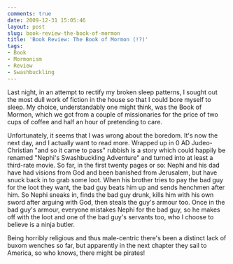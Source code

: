 ```yaml
---
comments: true
date: 2009-12-31 15:05:46
layout: post
slug: book-review-the-book-of-mormon
title: 'Book Review: The Book of Mormon (!?)'
tags:
- Book
- Mormonism
- Review
- Swashbuckling
---
```


Last night, in an attempt to rectify my broken sleep patterns, I sought out the most dull work of fiction in the house so that I could bore myself to sleep.  My choice, understandably one might think, was the Book of Mormon, which we got from a couple of missionaries for the price of two cups of coffee and half an hour of pretending to care.

Unfortunately, it seems that I was wrong about the boredom.  It's now the next day, and I actually want to read more.  Wrapped up in 0 AD Judeo-Christian "and so it came to pass" rubbish is a story which could happily be renamed "Nephi's Swashbuckling Adventure" and turned into at least a third-rate movie.  So far, in the first twenty pages or so: Nephi and his dad have had visions from God and been banished from Jerusalem, but have snuck back in to grab some loot.  When his brother tries to pay the bad guy for the loot they want, the bad guy beats him up and sends henchmen after him.  So Nephi sneaks in, finds the bad guy drunk, kills him with his own sword after arguing with God, then steals the guy's armour too.  Once in the bad guy's armour, everyone mistakes Nephi for the bad guy, so he makes off with the loot and one of the bad guy's servants too, who I choose to believe is a ninja butler.

Being horribly religious and thus male-centric there's been a distinct lack of buxom wenches so far, but apparently in the next chapter they sail to America, so who knows, there might be pirates!
